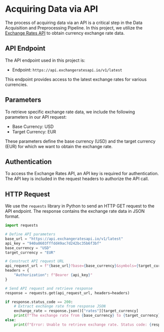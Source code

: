 # Acquiring Data via API

The process of acquiring data via an API is a critical step in the Data Acquisition and Preprocessing Pipeline. In this project, we utilize the [Exchange Rates API](https://api.exchangeratesapi.io/v1/latest) to obtain currency exchange rate data.

## API Endpoint

The API endpoint used in this project is:

- Endpoint: `https://api.exchangeratesapi.io/v1/latest`

This endpoint provides access to the latest exchange rates for various currencies.

## Parameters

To retrieve specific exchange rate data, we include the following parameters in our API request:

- Base Currency: USD
- Target Currency: EUR

These parameters define the base currency (USD) and the target currency (EUR) for which we want to obtain the exchange rate.

## Authentication

To access the Exchange Rates API, an API key is required for authentication. The API key is included in the request headers to authorize the API call.

## HTTP Request

We use the `requests` library in Python to send an HTTP GET request to the API endpoint. The response contains the exchange rate data in JSON format.

```python
import requests

# Define API parameters
base_url = "https://api.exchangeratesapi.io/v1/latest"
api_key = "940a8603fffdd49ac7d242bc35b6f3bf"
base_currency = "USD"
target_currency = "EUR"

# Construct API request URL
api_request_url = f"{base_url}?base={base_currency}&symbols={target_currency}"
headers = {
    "Authorization": f"Bearer {api_key}"
}

# Send API request and retrieve response
response = requests.get(api_request_url, headers=headers)

if response.status_code == 200:
    # Extract exchange rate from response JSON
    exchange_rate = response.json()["rates"][target_currency]
    print(f"The exchange rate from {base_currency} to {target_currency} is: {exchange_rate}")
else:
    print(f"Error: Unable to retrieve exchange rate. Status code: {response.status_code}")
